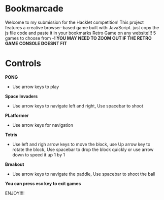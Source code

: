 # Bookmarcade
Welcome to my submission for the Hacklet competition! This project features a creative browser-based game built with JavaScript. just copy the js file code and paste it in your bookmarks
Retro Game on any website!!! 5 games to choose from
-‼️**YOU MAY NEED TO ZOOM OUT IF THE RETRO GAME CONSOLE DOESNT FIT**

# Controls
**PONG**
- Use arrow keys to play

**Space Invaders**
- Use arrow keys to navigate left and right, Use spacebar to shoot

**PLatformer**
- Use arrow keys for navigation

**Tetris**
- Use left and righ arrow keys to move the block, use Up arrow key to rotate the block, Use spacebar to drop the block quickly or use arrow down to speed it up 1 by 1

**Breakout**
- Use arrow keys to navigate the paddle, Use spacebar to shoot the ball

**You can press esc key to exit games**

ENJOY!!!! 

